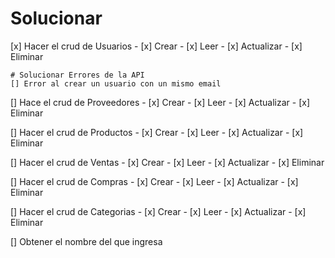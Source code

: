 # Solucionar

[x] Hacer el crud de Usuarios - [x] Crear - [x] Leer - [x] Actualizar - [x] Eliminar

    # Solucionar Errores de la API
    [] Error al crear un usuario con un mismo email

[] Hace el crud de Proveedores - [x] Crear - [x] Leer - [x] Actualizar - [x] Eliminar

[] Hacer el crud de Productos - [x] Crear - [x] Leer - [x] Actualizar - [x] Eliminar

[] Hacer el crud de Ventas - [x] Crear - [x] Leer - [x] Actualizar - [x] Eliminar

[] Hacer el crud de Compras - [x] Crear - [x] Leer - [x] Actualizar - [x] Eliminar

[] Hacer el crud de Categorias - [x] Crear - [x] Leer - [x] Actualizar - [x] Eliminar

[] Obtener el nombre del que ingresa
